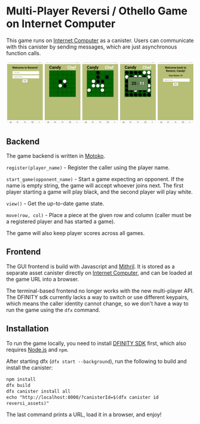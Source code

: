 # Multi-Player Reversi / Othello Game on Internet Computer

This game runs on [Internet Computer] as a canister.
Users can communicate with this canister by sending messages, which are just asynchronous function calls.

![Reversi Screenshots](./screenshots.png)

## Backend

The game backend is written in [Motoko].

`register(player_name)` - Register the caller using the player name.

`start_game(opponent_name)` - Start a game expecting an opponent.
If the name is empty string, the game will accept whoever joins next.
The first player starting a game will play black, and the second player will play white.

`view()` - Get the up-to-date game state.

`move(row, col)` - Place a piece at the given row and column (caller must be a registered player and has started a game).

The game will also keep player scores across all games.

## Frontend

The GUI frontend is build with Javascript and [Mithril].
It is stored as a separate asset canister directly on [Internet Computer], and can be loaded at the game URL into a browser.

The terminal-based frontend no longer works with the new multi-player API.
The DFINITY sdk currently lacks a way to switch or use different keypairs, which means the caller identity cannot change, so we don't have a way to run the game using the `dfx` command.

## Installation

To run the game locally, you need to install [DFINITY SDK] first, which also requires [Node.js] and `npm`.

After starting dfx (`dfx start --background`), run the following to build and install the canister:

```
npm install
dfx build 
dfx canister install all
echo "http://localhost:8000/?canisterId=$(dfx canister id reversi_assets)"
```

The last command prints a URL, load it in a browser, and enjoy!

[DFINITY]: https://dfinity.org/
[DFINITY SDK]: https://sdk.dfinity.org/docs/
[Motoko]: https://dfinity.org/
[Mithril]: https://mithril.js.org/
[Internet Computer]: https://dfinity.org/
[Node.js]: https://nodejs.org/

